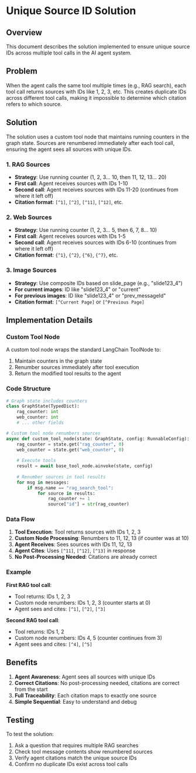 # Unique Source ID Solution

## Overview

This document describes the solution implemented to ensure unique source IDs across multiple tool calls in the AI agent system.

## Problem

When the agent calls the same tool multiple times (e.g., RAG search), each tool call returns sources with IDs like 1, 2, 3, etc. This creates duplicate IDs across different tool calls, making it impossible to determine which citation refers to which source.

## Solution

The solution uses a custom tool node that maintains running counters in the graph state. Sources are renumbered immediately after each tool call, ensuring the agent sees all sources with unique IDs.

### 1. RAG Sources
- **Strategy**: Use running counter (1, 2, 3... 10, then 11, 12, 13... 20)
- **First call**: Agent receives sources with IDs 1-10
- **Second call**: Agent receives sources with IDs 11-20 (continues from where it left off)
- **Citation format**: `[^1]`, `[^2]`, `[^11]`, `[^12]`, etc.

### 2. Web Sources  
- **Strategy**: Use running counter (1, 2, 3... 5, then 6, 7, 8... 10)
- **First call**: Agent receives sources with IDs 1-5
- **Second call**: Agent receives sources with IDs 6-10 (continues from where it left off)
- **Citation format**: `{^1}`, `{^2}`, `{^6}`, `{^7}`, etc.

### 3. Image Sources
- **Strategy**: Use composite IDs based on slide_page (e.g., "slide123_4")
- **For current images**: ID like "slide123_4" or "current" 
- **For previous images**: ID like "slide123_4" or "prev_messageId"
- **Citation format**: `[^Current Page]` or `[^Previous Page]`

## Implementation Details

### Custom Tool Node
A custom tool node wraps the standard LangChain ToolNode to:
1. Maintain counters in the graph state
2. Renumber sources immediately after tool execution
3. Return the modified tool results to the agent

### Code Structure
```python
# Graph state includes counters
class GraphState(TypedDict):
    rag_counter: int
    web_counter: int
    # ... other fields

# Custom tool node renumbers sources
async def custom_tool_node(state: GraphState, config: RunnableConfig):
    rag_counter = state.get("rag_counter", 0)
    web_counter = state.get("web_counter", 0)
    
    # Execute tools
    result = await base_tool_node.ainvoke(state, config)
    
    # Renumber sources in tool results
    for msg in messages:
        if msg.name == "rag_search_tool":
            for source in results:
                rag_counter += 1
                source["id"] = str(rag_counter)
```

### Data Flow

1. **Tool Execution**: Tool returns sources with IDs 1, 2, 3
2. **Custom Node Processing**: Renumbers to 11, 12, 13 (if counter was at 10)
3. **Agent Receives**: Sees sources with IDs 11, 12, 13
4. **Agent Cites**: Uses `[^11]`, `[^12]`, `[^13]` in response
5. **No Post-Processing Needed**: Citations are already correct

### Example

**First RAG tool call**:
- Tool returns: IDs 1, 2, 3
- Custom node renumbers: IDs 1, 2, 3 (counter starts at 0)
- Agent sees and cites: `[^1]`, `[^2]`, `[^3]`

**Second RAG tool call**:
- Tool returns: IDs 1, 2
- Custom node renumbers: IDs 4, 5 (counter continues from 3)
- Agent sees and cites: `[^4]`, `[^5]`

## Benefits
1. **Agent Awareness**: Agent sees all sources with unique IDs
2. **Correct Citations**: No post-processing needed, citations are correct from the start
3. **Full Traceability**: Each citation maps to exactly one source
4. **Simple Sequential**: Easy to understand and debug

## Testing

To test the solution:
1. Ask a question that requires multiple RAG searches
2. Check tool message contents show renumbered sources
3. Verify agent citations match the unique source IDs
4. Confirm no duplicate IDs exist across tool calls
